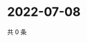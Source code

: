 # 2022-07-08

共 0 条

<!-- BEGIN WEIBO -->
<!-- 最后更新时间 Fri Jul 08 2022 06:00:40 GMT+0800 (China Standard Time) -->

<!-- END WEIBO -->
